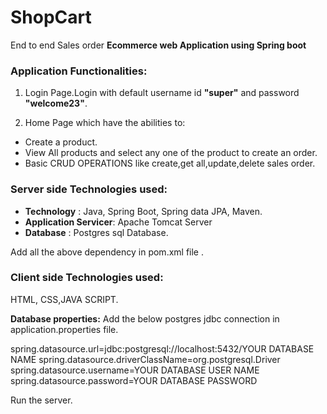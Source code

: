 # ShopCart

 End to end  Sales order  **Ecommerce web Application using Spring boot** 

### Application Functionalities:

1. Login Page.Login with default username id **"super"** and password **"welcome23"**.

2. Home Page which have the  abilities to:

* Create a product.
* View All products and select any one of the product to create an order.
* Basic CRUD OPERATIONS like create,get all,update,delete sales order.


### Server side Technologies used:

* **Technology** : Java, Spring Boot, Spring data JPA, Maven.
* **Application Servicer**: Apache Tomcat Server
* **Database** : Postgres sql Database.

Add all the above dependency in  pom.xml file .

### Client side Technologies used:

HTML, CSS,JAVA SCRIPT.

**Database properties:** Add the below postgres jdbc connection in application.properties file.

spring.datasource.url=jdbc:postgresql://localhost:5432/YOUR DATABASE NAME
spring.datasource.driverClassName=org.postgresql.Driver
spring.datasource.username=YOUR DATABASE USER NAME
spring.datasource.password=YOUR DATABASE PASSWORD

Run the server.

